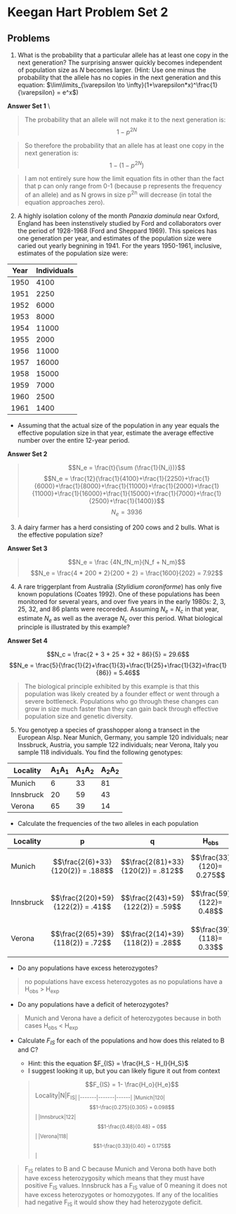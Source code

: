 # Keegan Hart Problem Set 2

## Problems

1.  What is the probability that a particular allele has at least one copy in the next generation?  The surprising answer quickly becomes independent of population size as *N* becomes larger.  (Hint: Use one minus the probability that the allele has no copies in the next generation and this equation: $\lim\limits_{\varepsilon \to \infty}(1+\varepsilon*x)^\frac{1}{\varepsilon} = e^x$)

**Answer Set 1**
\
> The probability that an allele will not make it to the next generation is:$$1-p^{2N}$$

>So therefore the probability that an allele has at least one copy in the next generation is:$$1-(1-p^{2N})$$ 

>I am not entirely sure how the limit equation fits in other than the fact that p can only range from 0-1 (because p represents the frequency of an allele) and as N grows in size p<sup>2n</sup> will decrease (in total the equation approaches zero).


2.  A highly isolation colony of the month *Panaxia dominula* near Oxford, England has been instenstively studied by Ford and collaborators over the period of 1928-1968 (Ford and Sheppard 1969).  This speices has one generation per year, and estimates of the population size were caried out yearly begnining in 1941.  For the years 1950-1961, inclusive, estimates of the population size were: 

|Year| Individuals|
|------|----------|
| 1950 | 4100 |
| 1951 | 2250 |
| 1952 | 6000 |
| 1953 | 8000 |
| 1954 | 11000 |
| 1955 | 2000 |
| 1956 | 11000 |
| 1957 | 16000 |
| 1958 | 15000 |
| 1959 | 7000 |
| 1960 | 2500 |
| 1961 | 1400 | 
   * Assuming that the actual size of the population in any year equals the effective population size in that year, estimate the average effective number over the entire 12-year period.

**Answer Set 2**
>$$N_e = \frac{t}{\sum (\frac{1}{N_i})}$$
>$$N_e = \frac{12}{\frac{1}{4100}+\frac{1}{2250}+\frac{1}{6000}+\frac{1}{8000}+\frac{1}{11000}+\frac{1}{2000}+\frac{1}{11000}+\frac{1}{16000}+\frac{1}{15000}+\frac{1}{7000}+\frac{1}{2500}+\frac{1}{1400}}$$
>$$N_e = 3936$$

3.  A dairy farmer has a herd consisting of 200 cows and 2 bulls.  What is the effective population size?

**Answer Set 3**
>$$N_e = \frac {4N_fN_m}{N_f + N_m}$$
>$$N_e = \frac{4 * 200 * 2}{200 + 2} = \frac{1600}{202} = 7.92$$
4.  A rare triggerplant from Australia (*Stylidium coroniforme*) has only five known populations (Coates 1992).  One of these populations has been monitored for several years, and over five years in the early 1980s: 2, 3, 25, 32, and 86 plants were recoreded.  Assuming *N<sub>e</sub>* = *N<sub>c</sub>* in that year, estimate *N<sub>e</sub>* as well as the average *N<sub>c</sub>* over this period.  What biological principle is illustrated by this example?

**Answer Set 4**

$$N_c = \frac{2 + 3 + 25 + 32 + 86}{5} = 29.6$$
$$N_e = \frac{5}{\frac{1}{2}+\frac{1}{3}+\frac{1}{25}+\frac{1}{32}=\frac{1}{86}} = 5.46$$

>The biological principle exhibited by this example is that this population was likely created by a founder effect or went through a severe bottleneck. Populations who go through these changes can grow in size much faster than they can gain back through effective population size and genetic diversity. 

5.  You genotyep a species of grasshopper along a transect in the European Alsp.  Near Munich, Germany, you sample 120 individuals; near Inssbruck, Austria, you sample 122 individuals;  near Verona, Italy you sample 118 individuals.  You find the following genotypes:

| Locality| A<sub>1</sub>A<sub>1</sub> | A<sub>1</sub>A<sub>2</sub> | A<sub>2</sub>A<sub>2</sub>|
|---------|--------------|---------|---------|
|Munich| 6|33|81|
|Innsbruck| 20|59|43|
|Verona|65|39|14|

* Calculate the frequencies of the two alleles in each population

| Locality| p | q |H<sub>obs|H<sub>exp|
|---------|--------------|---------|---------|-------------|
|Munich|$$\frac{2(6)+33}{120(2)} = .188$$|$$\frac{2(81)+33}{120(2)} = .812$$|$$\frac{33}{120}= 0.275$$|$$2(.188)(.812)=.305$$|
|Innsbruck|$$\frac{2(20)+59}{122(2)} = .41$$|$$\frac{2(43)+59}{122(2)} = .59$$|$$\frac{59}{122}= 0.48$$|$$2(.41)(.59)=.48$$|
|Verona|$$\frac{2(65)+39}{118(2)} = .72$$|$$\frac{2(14)+39}{118(2)} = .28$$|$$\frac{39}{118}= 0.33$$|$$2(.72)(.28)=.40$$|

* Do any populations have excess heterozygotes?

> no populations have excess heterozygotes as no populations have a H<sub>obs</sub> > H<sub>exp

* Do any populations have a deficit of heterozygotes?
> Munich and Verona have a deficit of heterozygotes because in both cases H<sub>obs</sub> < H<sub>exp

* Calculate *F<sub>IS</sub>* for each of the populations and how does this related to B and C?
   * Hint: this the equation $F_{IS} = \frac{H_S - H_I}{H_S}$
   * I suggest looking it up, but you can likely figure it out from context
   
  > $$F_{IS} = 1- \frac{H_o}{H_e}$$ 
Locality|N|F<sub>IS|
|-------|-------|------|
|Munich|120|$$1-\frac{0.275}{0.305} = 0.098$$|
|Innsbruck|122|$$1-\frac{0.48}{0.48} = 0$$|
|Verona|118|$$1-\frac{0.33}{0.40} = 0.175$$|

> F<sub>IS</sub> relates to B and C because Munich and Verona both have both have excess heterozygosity which means that they must have positive F<sub>IS</sub> values. Innsbruck has a F<sub>IS</sub> value of 0 meaning it does not have excess heterozygotes or homozygotes. If any of the localities had negative F<sub>IS</sub> it would show they had heterozygote deficit. 